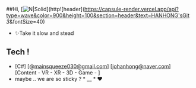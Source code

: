 ##Hi,
[![N|Solid](https://cldup.com/dTxpPi9lDf.thumb.png)](http![header](https://capsule-render.vercel.app/api?type=wave&color=900&height=100&section=header&text=HANHONG'sGit *3*&fontSize=40)

- ✨Take it slow and stead
## Tech !
- [C#] 
 [@mainsqueeze030@gmail.com]
[johanhong@naver.com]
[Content - VR - XR - 3D - Game - ]
- maybe .. we are so sticky ? * __ *   ♥



<!---
remainaloof/remainaloof is a ✨ special ✨ repository because its `README.md` (this file) appears on your GitHub profile.
You can click the Preview link to take a look at your changes.
--->

